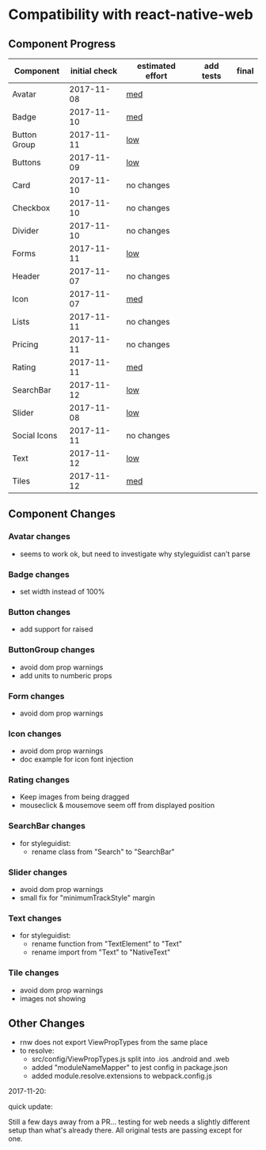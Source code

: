 # Compatibility with react-native-web

## Component Progress

| Component    | initial check | estimated effort            | add tests | final |
| ------------ | ------------- | --------------------------- | --------- | ----- |
| Avatar       | 2017-11-08    | [med](#avatar-changes)      |
| Badge        | 2017-11-10    | [med](#badge-changes)       |
| Button Group | 2017-11-11    | [low](#buttongroup-changes) |
| Buttons      | 2017-11-09    | [low](#button-changes)      |
| Card         | 2017-11-10    | no changes                  |
| Checkbox     | 2017-11-10    | no changes                  |
| Divider      | 2017-11-10    | no changes                  |
| Forms        | 2017-11-11    | [low](#form-changes)        |
| Header       | 2017-11-07    | no changes                  |
| Icon         | 2017-11-07    | [med](#icon-changes)        |
| Lists        | 2017-11-11    | no changes                  |
| Pricing      | 2017-11-11    | no changes                  |
| Rating       | 2017-11-11    | [med](#rating-changes)      |
| SearchBar    | 2017-11-12    | [low](#search-changes)      |
| Slider       | 2017-11-08    | [low](#slider-changes)      |
| Social Icons | 2017-11-11    | no changes                  |
| Text         | 2017-11-12    | [low](#text-changes)        |
| Tiles        | 2017-11-12    | [med](#tile-changes)        |

## Component Changes

### Avatar changes
- seems to work ok, but need to investigate why styleguidist can't parse

### Badge changes
- set width instead of 100%

### Button changes
- add support for raised

### ButtonGroup changes
- avoid dom prop warnings
- add units to numberic props

### Form changes
- avoid dom prop warnings

### Icon changes
- avoid dom prop warnings
- doc example for icon font injection

### Rating changes
- Keep images from being dragged
- mouseclick & mousemove seem off from displayed position

### SearchBar changes
- for styleguidist:
  - rename class from "Search" to "SearchBar"

### Slider changes
- avoid dom prop warnings
- small fix for "minimumTrackStyle" margin

### Text changes
- for styleguidist:
  - rename function from "TextElement" to "Text"
  - rename import from "Text" to "NativeText"

### Tile changes
- avoid dom prop warnings
- images not showing

## Other Changes
- rnw does not export ViewPropTypes from the same place
- to resolve:
  - src/config/ViewPropTypes.js split into .ios .android and .web
  - added "moduleNameMapper" to jest config in package.json
  - added module.resolve.extensions to webpack.config.js

2017-11-20:

quick update:

Still a few days away from a PR... testing for web needs a slightly different setup than what's already there.
All original tests are passing except for one.